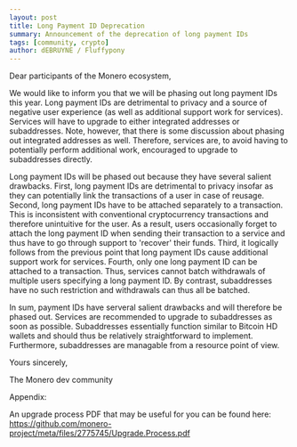 ```yaml
---
layout: post
title: Long Payment ID Deprecation
summary: Announcement of the deprecation of long payment IDs
tags: [community, crypto]
author: dEBRUYNE / Fluffypony
---
```


Dear participants of the Monero ecosystem,

We would like to inform you that we will be phasing out long payment
IDs this year. Long payment IDs are detrimental to privacy and a
source of negative user experience (as well as additional support work
for services). Services will have to upgrade to either integrated
addresses or subaddresses. Note, however, that there is some
discussion about phasing out integrated addresses as well. Therefore,
services are, to avoid having to potentially perform additional work,
encouraged to upgrade to subaddresses directly.

Long payment IDs will be phased out because they have several salient
drawbacks. First, long payment IDs are detrimental to privacy insofar
as they can potentially link the transactions of a user in case of
reusage. Second, long payment IDs have to be attached separately to a
transaction. This is inconsistent with conventional cryptocurrency
transactions and therefore unintuitive for the user. As a result,
users occasionally forget to attach the long payment ID when sending
their transaction to a service and thus have to go through support to
'recover' their funds. Third, it logically follows from the previous
point that long payment IDs cause additional support work for
services. Fourth, only one long payment ID can be attached to a
transaction. Thus, services cannot batch withdrawals of multiple users
specifying a long payment ID. By contrast, subaddresses have no such
restriction and withdrawals can thus all be batched.

In sum, payment IDs have serveral salient drawbacks and will therefore
be phased out. Services are recommended to upgrade to subaddresses as
soon as possible. Subaddresses essentially function similar to Bitcoin
HD wallets and should thus be relatively straightforward to implement.
Furthermore, subaddresses are managable from a resource point of
view.

Yours sincerely,

The Monero dev community

Appendix:

An upgrade process PDF that may be useful for you can be found here:
https://github.com/monero-project/meta/files/2775745/Upgrade.Process.pdf
